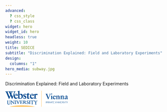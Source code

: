 ```yaml
---
advanced:
  ? css_style
  ? css_class
widget: hero
widget_id: hero
headless: true
weight: 10
title: SEDICE
subtitle: "Discrimination Explained: Field and Laboratory Experiments"
design:
  columns: "1"
hero_media: subway.jpg
---
```


<p>Discrimination Explained: Field and Laboratory Experiments</p>

<img src="https://raw.githubusercontent.com/sedice-project/sedice/main/static/media/logo.png" alt="Webster Vienna Private University" style="width:200px;"/>
